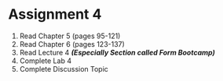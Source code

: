# Assignment 4

1. Read Chapter 5 (pages 95-121)
1. Read Chapter 6 (pages 123-137)
1. Read Lecture 4 ***(Especially Section called Form Bootcamp)***
1. Complete Lab 4
1. Complete Discussion Topic